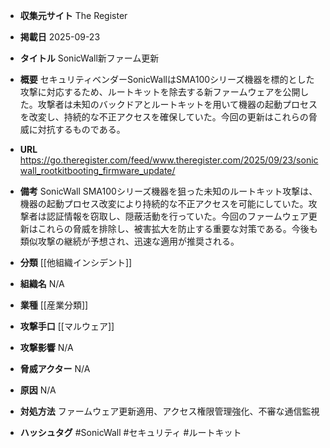 - **収集元サイト**
The Register

- **掲載日**
2025-09-23

- **タイトル**
SonicWall新ファーム更新

- **概要**
セキュリティベンダーSonicWallはSMA100シリーズ機器を標的とした攻撃に対応するため、ルートキットを除去する新ファームウェアを公開した。攻撃者は未知のバックドアとルートキットを用いて機器の起動プロセスを改変し、持続的な不正アクセスを確保していた。今回の更新はこれらの脅威に対抗するものである。

- **URL**
https://go.theregister.com/feed/www.theregister.com/2025/09/23/sonicwall_rootkitbooting_firmware_update/

- **備考**
SonicWall SMA100シリーズ機器を狙った未知のルートキット攻撃は、機器の起動プロセス改変により持続的な不正アクセスを可能にしていた。攻撃者は認証情報を窃取し、隠蔽活動を行っていた。今回のファームウェア更新はこれらの脅威を排除し、被害拡大を防止する重要な対策である。今後も類似攻撃の継続が予想され、迅速な適用が推奨される。

- **分類**
[[他組織インシデント]]

- **組織名**
N/A

- **業種**
[[産業分類]]

- **攻撃手口**
[[マルウェア]]

- **攻撃影響**
N/A

- **脅威アクター**
N/A

- **原因**
N/A

- **対処方法**
ファームウェア更新適用、アクセス権限管理強化、不審な通信監視

- **ハッシュタグ**
#SonicWall #セキュリティ #ルートキット
